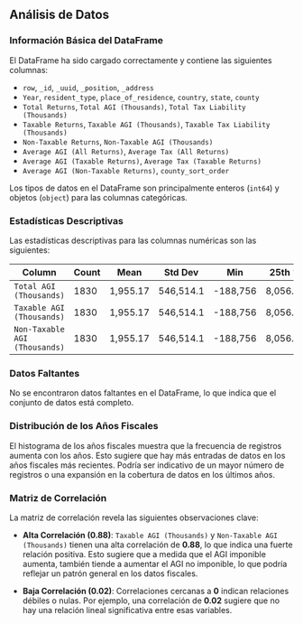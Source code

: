 ## Análisis de Datos

### Información Básica del DataFrame

El DataFrame ha sido cargado correctamente y contiene las siguientes columnas:

- `row`, `_id`, `_uuid`, `_position`, `_address`
- `Year`, `resident_type`, `place_of_residence`, `country`, `state`, `county`
- `Total Returns`, `Total AGI (Thousands)`, `Total Tax Liability (Thousands)`
- `Taxable Returns`, `Taxable AGI (Thousands)`, `Taxable Tax Liability (Thousands)`
- `Non-Taxable Returns`, `Non-Taxable AGI (Thousands)`
- `Average AGI (All Returns)`, `Average Tax (All Returns)`
- `Average AGI (Taxable Returns)`, `Average Tax (Taxable Returns)`
- `Average AGI (Non-Taxable Returns)`, `county_sort_order`

Los tipos de datos en el DataFrame son principalmente enteros (`int64`) y objetos (`object`) para las columnas categóricas.

### Estadísticas Descriptivas

Las estadísticas descriptivas para las columnas numéricas son las siguientes:

| Column                                | Count | Mean       | Std Dev   | Min       | 25th %    | Median    | 75th %    | Max        |
|---------------------------------------|-------|------------|-----------|-----------|-----------|-----------|-----------|------------|
| `Total AGI (Thousands)`               | 1830  | 1,955.17   | 546,514.1 | -188,756  | 8,056.25  | 9,866.00  | 153,650.8 | 9,855,074  |
| `Taxable AGI (Thousands)`             | 1830  | 1,955.17   | 546,514.1 | -188,756  | 8,056.25  | 9,866.00  | 153,650.8 | 9,855,074  |
| `Non-Taxable AGI (Thousands)`         | 1830  | 1,955.17   | 546,514.1 | -188,756  | 8,056.25  | 9,866.00  | 153,650.8 | 9,855,074  |

### Datos Faltantes

No se encontraron datos faltantes en el DataFrame, lo que indica que el conjunto de datos está completo.

### Distribución de los Años Fiscales

El histograma de los años fiscales muestra que la frecuencia de registros aumenta con los años. Esto sugiere que hay más entradas de datos en los años fiscales más recientes. Podría ser indicativo de un mayor número de registros o una expansión en la cobertura de datos en los últimos años.

### Matriz de Correlación

La matriz de correlación revela las siguientes observaciones clave:

- **Alta Correlación (0.88)**: `Taxable AGI (Thousands)` y `Non-Taxable AGI (Thousands)` tienen una alta correlación de **0.88**, lo que indica una fuerte relación positiva. Esto sugiere que a medida que el AGI imponible aumenta, también tiende a aumentar el AGI no imponible, lo que podría reflejar un patrón general en los datos fiscales.

- **Baja Correlación (0.02)**: Correlaciones cercanas a **0** indican relaciones débiles o nulas. Por ejemplo, una correlación de **0.02** sugiere que no hay una relación lineal significativa entre esas variables.


